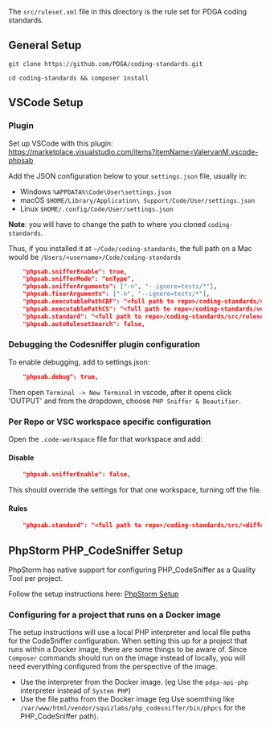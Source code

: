 The `src/ruleset.xml` file in this directory is the rule set for PDGA coding standards.

## General Setup

`git clone https://github.com/PDGA/coding-standards.git`

`cd coding-standards && composer install`

## VSCode Setup

### Plugin

Set up VSCode with this plugin: https://marketplace.visualstudio.com/items?itemName=ValeryanM.vscode-phpsab

Add the JSON configuration below to your `settings.json` file, usually in:

* Windows `%APPDATA%\Code\User\settings.json`
* macOS `$HOME/Library/Application\ Support/Code/User/settings.json`
* Linux `$HOME/.config/Code/User/settings.json`

**Note**: you will have to change the path to where you cloned `coding-standards`.

Thus, if you installed it at `~/Code/coding-standards`, the full path on a Mac would be `/Users/<username>/Code/coding-standards`

```json
    "phpsab.snifferEnable": true,
    "phpsab.snifferMode": "onType",
    "phpsab.snifferArguments": ["-n", "--ignore=tests/*"],
    "phpsab.fixerArguments": ["-n", "--ignore=tests/*"],
    "phpsab.executablePathCBF": "<full path to repo>/coding-standards/vendor/bin/phpcbf",
    "phpsab.executablePathCS": "<full path to repo>/coding-standards/vendor/bin/phpcs",
    "phpsab.standard": "<full path to repo>/coding-standards/src/ruleset.xml",
    "phpsab.autoRulesetSearch": false,
```

### Debugging the Codesniffer plugin configuration

To enable debugging, add to settings.json:

```json
    "phpsab.debug": true,
```

Then open `Terminal -> New Terminal` in vscode, after it opens click 'OUTPUT' and from the dropdown, choose
`PHP Sniffer & Beautifier`.

### Per Repo or VSC workspace specific configuration

Open the `.code-workspace` file for that workspace and add:

#### Disable

```json
    "phpsab.snifferEnable": false,
```

This should override the settings for that one workspace, turning off the file.

#### Rules

```json
    "phpsab.standard": "<full path to repo>/coding-standards/src/<different ruleset>.xml",
```

## PhpStorm PHP_CodeSniffer Setup

PhpStorm has native support for configuring PHP_CodeSniffer as a Quality Tool per project.

Follow the setup instructions here: [PhpStorm Setup](https://www.jetbrains.com/help/phpstorm/using-php-code-sniffer.html#installing-configuring-code-sniffer)

### Configuring for a project that runs on a Docker image
The setup instructions will use a local PHP interpreter and local file paths for the CodeSniffer configuration. 
When setting this up for a project that runs within a Docker image, there are some things to be aware of. 
Since `Composer` commands should run on the image instead of locally, you will need everything configured from the perspective of the image.
- Use the interpreter from the Docker image. (eg Use the `pdga-api-php` interpreter instead of `System PHP`)
- Use the file paths from the Docker image (eg Use soemthing like `/var/www/html/vendor/squizlabs/php_codesniffer/bin/phpcs` for the PHP_CodeSniffer path).
